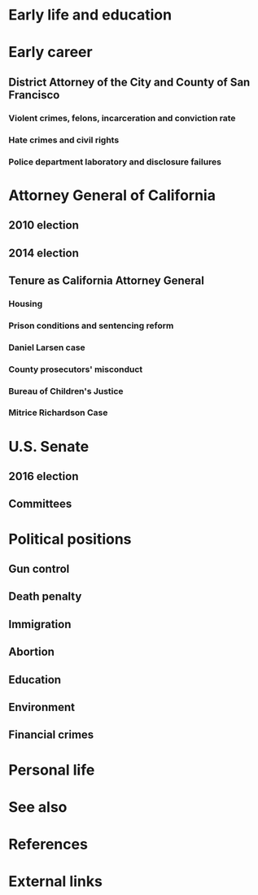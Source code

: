 # 
# Early life and education
# Early career
## District Attorney of the City and County of San Francisco
### Violent crimes, felons, incarceration and conviction rate
### Hate crimes and civil rights
### Police department laboratory and disclosure failures
# Attorney General of California
## 2010 election
## 2014 election
## Tenure as California Attorney General
### Housing
### Prison conditions and sentencing reform
### Daniel Larsen case
### County prosecutors' misconduct
### Bureau of Children's Justice
### Mitrice Richardson Case
# U.S. Senate
## 2016 election
## Committees
# Political positions
## Gun control
## Death penalty
## Immigration
## Abortion
## Education
## Environment
## Financial crimes
# Personal life
# See also
# References
# External links